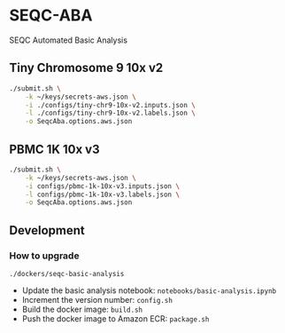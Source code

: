 # SEQC-ABA

SEQC Automated Basic Analysis

## Tiny Chromosome 9 10x v2

```bash
./submit.sh \
    -k ~/keys/secrets-aws.json \
    -i ./configs/tiny-chr9-10x-v2.inputs.json \
    -l ./configs/tiny-chr9-10x-v2.labels.json \
    -o SeqcAba.options.aws.json
```

## PBMC 1K 10x v3

```bash
./submit.sh \
    -k ~/keys/secrets-aws.json \
    -i configs/pbmc-1k-10x-v3.inputs.json \
    -l configs/pbmc-1k-10x-v3.labels.json \
    -o SeqcAba.options.aws.json
```

## Development

### How to upgrade

`./dockers/seqc-basic-analysis`

- Update the basic analysis notebook: `notebooks/basic-analysis.ipynb`
- Increment the version number: `config.sh`
- Build the docker image: `build.sh`
- Push the docker image to Amazon ECR: `package.sh`
